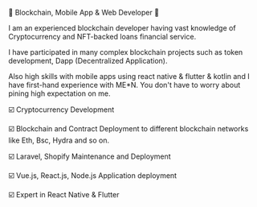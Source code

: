 👋 Blockchain, Mobile App & Web Developer 👋

I am an experienced blockchain developer having vast knowledge of Cryptocurrency and NFT-backed loans financial service.

I have participated in many complex blockchain projects such as token development, Dapp (Decentralized Application).

Also high skills with mobile apps using react native & flutter & kotlin and I have first-hand experience with ME*N. You don't have to worry about pining high expectation on me.

☑️ Cryptocurrency Development

☑️ Blockchain and Contract Deployment to different blockchain networks like Eth, Bsc, Hydra and so on.

☑️ Laravel, Shopify Maintenance and Deployment

☑️ Vue.js, React.js, Node.js Application deployment

☑️ Expert in React Native & Flutter
